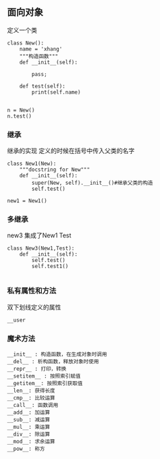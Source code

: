 ## 面向对象

定义一个类


    class New():
    	name = 'xhang'
    	"""构造函数"""
    	def __init__(self):
    
    		pass;
    
    	def test(self):
    		print(self.name)
    
    
    n = New()
    n.test()
    
### 继承

继承的实现 定义的时候在括号中传入父类的名字

    class New1(New):
    	"""docstring for New"""
    	def __init__(self):
    		super(New, self).__init__()#继承父类的构造
    		self.test()
    		
    new1 = New1()
    
### 多继承

new3 集成了New1 Test
```
class New3(New1,Test):
    def __init__(self):
        self.test()
        self.test1()
    		
```
### 私有属性和方法

双下划线定义的属性

    __user
### 魔术方法

    __init__ : 构造函数，在生成对象时调用
    __del__ : 析构函数，释放对象时使用
    __repr__ : 打印，转换
    __setitem__ : 按照索引赋值
    __getitem__: 按照索引获取值
    __len__: 获得长度
    __cmp__: 比较运算
    __call__: 函数调用
    __add__: 加运算
    __sub__: 减运算
    __mul__: 乘运算
    __div__: 除运算
    __mod__: 求余运算
    __pow__: 称方